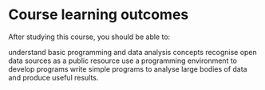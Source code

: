 <h1>Course learning outcomes</h1>
<p>After studying this course, you should be able to:</p>

understand basic programming and data analysis concepts
recognise open data sources as a public resource
use a programming environment to develop programs
write simple programs to analyse large bodies of data and produce useful results.